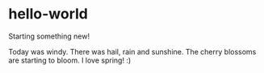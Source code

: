 # hello-world

Starting something new!


Today was windy. There was hail, rain and sunshine. The cherry blossoms are starting to bloom. I love spring! :)
